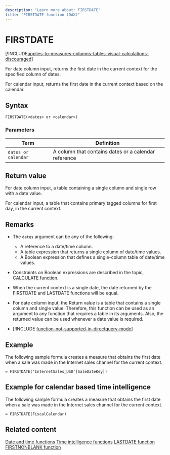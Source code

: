 ```yaml
---
description: "Learn more about: FIRSTDATE"
title: "FIRSTDATE function (DAX)"
---
```

# FIRSTDATE

[!INCLUDE[applies-to-measures-columns-tables-visual-calculations-discouraged](includes/applies-to-measures-columns-tables-visual-calculations-discouraged.md)]

For date column input, returns the first date in the current context for the specified column of dates.  

For calendar input, returns the first date in the current context based on the calendar.

## Syntax

```
FIRSTDATE(<dates> or <calendar>)
```

### Parameters

|Term|Definition|
|--------|--------------|
|`dates or calendar`|A column that contains dates or a calendar reference|

## Return value

For date column input, a table containing a single column and single row with a date value.

For calendar input, a table that contains primary tagged columns for first day, in the current context.

## Remarks

- The `dates` argument can be any of the following:
  - A reference to a date/time column.
  - A table expression that returns a single column of date/time values.
  - A Boolean expression that defines a single-column table of date/time values.

- Constraints on Boolean expressions are described in the topic, [CALCULATE function](calculate-function-dax.md).

- When the current context is a single date, the date returned by the FIRSTDATE and LASTDATE functions will be equal.

- For date column input, the Return value is a table that contains a single column and single value. Therefore, this function can be used as an argument to any function that requires a table in its arguments. Also, the returned value can be used whenever a date value is required.

- [!INCLUDE [function-not-supported-in-directquery-mode](includes/function-not-supported-in-directquery-mode.md)]

## Example

The following sample formula creates a measure that obtains the first date when a sale was made in the Internet sales channel for the current context.

```dax
= FIRSTDATE('InternetSales_USD'[SaleDateKey])
```

## Example for calendar based time intelligence

The following sample formula creates a measure that obtains the first date when a sale was made in the Internet sales channel for the current context.

```dax
= FIRSTDATE(FiscalCalendar)
```

## Related content

[Date and time functions](date-and-time-functions-dax.md)
[Time intelligence functions](time-intelligence-functions-dax.md)
[LASTDATE function](lastdate-function-dax.md)
[FIRSTNONBLANK function](firstnonblank-function-dax.md)
